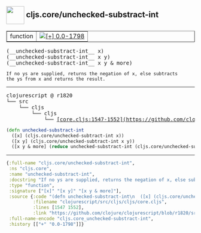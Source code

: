 ## <img width="48px" valign="middle" src="http://i.imgur.com/Hi20huC.png"> cljs.core/unchecked-substract-int

 <table border="1">
<tr>
<td>function</td>
<td><a href="https://github.com/cljsinfo/api-refs/tree/0.0-1798"><img valign="middle" alt="[+] 0.0-1798" src="https://img.shields.io/badge/+-0.0--1798-lightgrey.svg"></a> </td>
</tr>
</table>

 <samp>
(__unchecked-substract-int__ x)<br>
(__unchecked-substract-int__ x y)<br>
(__unchecked-substract-int__ x y & more)<br>
</samp>

```
If no ys are supplied, returns the negation of x, else subtracts
the ys from x and returns the result.
```

---

 <pre>
clojurescript @ r1820
└── src
    └── cljs
        └── cljs
            └── <ins>[core.cljs:1547-1552](https://github.com/clojure/clojurescript/blob/r1820/src/cljs/cljs/core.cljs#L1547-L1552)</ins>
</pre>

```clj
(defn unchecked-substract-int
  ([x] (cljs.core/unchecked-subtract-int x))
  ([x y] (cljs.core/unchecked-subtract-int x y))
  ([x y & more] (reduce unchecked-substract-int (cljs.core/unchecked-subtract-int x y) more)))
```


---

```clj
{:full-name "cljs.core/unchecked-substract-int",
 :ns "cljs.core",
 :name "unchecked-substract-int",
 :docstring "If no ys are supplied, returns the negation of x, else subtracts\nthe ys from x and returns the result.",
 :type "function",
 :signature ["[x]" "[x y]" "[x y & more]"],
 :source {:code "(defn unchecked-substract-int\n  ([x] (cljs.core/unchecked-subtract-int x))\n  ([x y] (cljs.core/unchecked-subtract-int x y))\n  ([x y & more] (reduce unchecked-substract-int (cljs.core/unchecked-subtract-int x y) more)))",
          :filename "clojurescript/src/cljs/cljs/core.cljs",
          :lines [1547 1552],
          :link "https://github.com/clojure/clojurescript/blob/r1820/src/cljs/cljs/core.cljs#L1547-L1552"},
 :full-name-encode "cljs.core_unchecked-substract-int",
 :history [["+" "0.0-1798"]]}

```
